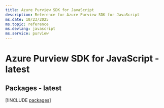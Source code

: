 ```yaml
---
title: Azure Purview SDK for JavaScript
description: Reference for Azure Purview SDK for JavaScript
ms.date: 10/23/2025
ms.topic: reference
ms.devlang: javascript
ms.service: purview
---
```

# Azure Purview SDK for JavaScript - latest
## Packages - latest
[!INCLUDE [packages](purview-index.md)]